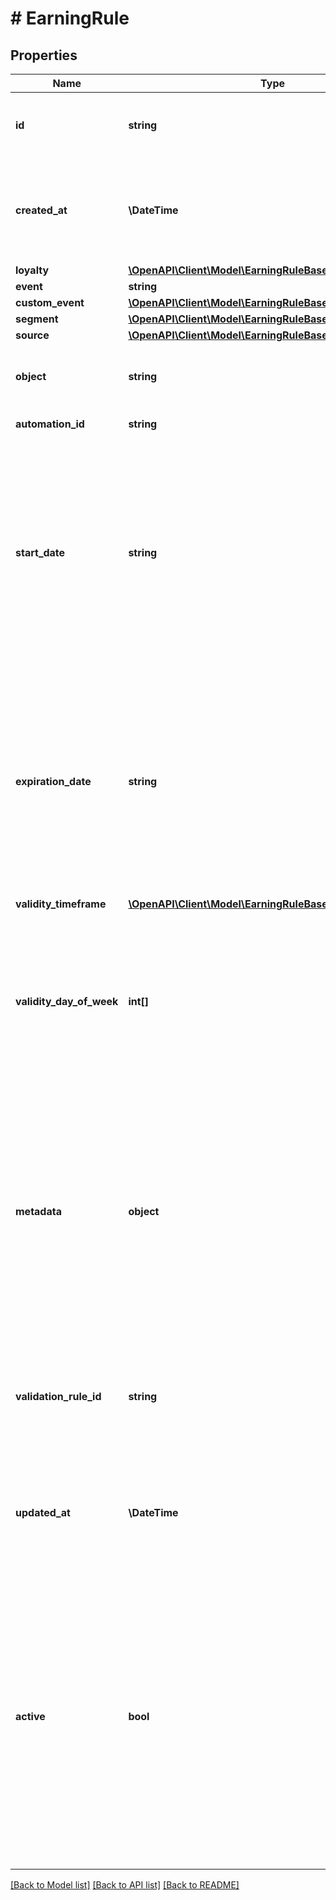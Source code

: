 # # EarningRule

## Properties

Name | Type | Description | Notes
------------ | ------------- | ------------- | -------------
**id** | **string** | Assigned by the Voucherify API, identifies the earning rule object. |
**created_at** | **\DateTime** | Timestamp representing the date and time when the earning rule was created in ISO 8601 format. |
**loyalty** | [**\OpenAPI\Client\Model\EarningRuleBaseLoyalty**](EarningRuleBaseLoyalty.md) |  |
**event** | **string** |  | [optional]
**custom_event** | [**\OpenAPI\Client\Model\EarningRuleBaseCustomEvent**](EarningRuleBaseCustomEvent.md) |  | [optional]
**segment** | [**\OpenAPI\Client\Model\EarningRuleBaseSegment**](EarningRuleBaseSegment.md) |  | [optional]
**source** | [**\OpenAPI\Client\Model\EarningRuleBaseSource**](EarningRuleBaseSource.md) |  |
**object** | **string** | The type of object represented by JSON. Default is earning_rule. | [default to 'earning_rule']
**automation_id** | **string** | For internal use by Voucherify. |
**start_date** | **string** | Start date defines when the earning rule starts to be active. Activation timestamp in ISO 8601 format. Earning rule is inactive before this date. If you don&#39;t define the start date for an earning rule, it&#39;ll inherit the campaign start date by default. | [optional]
**expiration_date** | **string** | Expiration date defines when the earning rule expires. Expiration timestamp in ISO 8601 format. Earning rule is inactive after this date.If you don&#39;t define the expiration date for an earning rule, it&#39;ll inherit the campaign expiration date by default. | [optional]
**validity_timeframe** | [**\OpenAPI\Client\Model\EarningRuleBaseValidityTimeframe**](EarningRuleBaseValidityTimeframe.md) |  | [optional]
**validity_day_of_week** | **int[]** | Integer array corresponding to the particular days of the week in which the earning rule is valid.  - &#x60;0&#x60; Sunday - &#x60;1&#x60; Monday - &#x60;2&#x60; Tuesday - &#x60;3&#x60; Wednesday - &#x60;4&#x60; Thursday - &#x60;5&#x60; Friday - &#x60;6&#x60; Saturday | [optional]
**metadata** | **object** | The metadata object stores all custom attributes assigned to the earning rule. A set of key/value pairs that you can attach to an earning rule object. It can be useful for storing additional information about the earning rule in a structured format. |
**validation_rule_id** | **string** | A unique validation rule identifier assigned by the Voucherify API. The validation rule is verified before points are added to the balance. |
**updated_at** | **\DateTime** | Timestamp representing the date and time when the earning rule was last updated in ISO 8601 format. |
**active** | **bool** | A flag to toggle the earning rule on or off. You can disable an earning rule even though it&#39;s within the active period defined by the start_date and expiration_date of the campaign or the earning rule&#39;s own start_date and expiration_date.  - &#x60;true&#x60; indicates an active earning rule - &#x60;false&#x60; indicates an inactive earning rule |

[[Back to Model list]](../../README.md#models) [[Back to API list]](../../README.md#endpoints) [[Back to README]](../../README.md)
